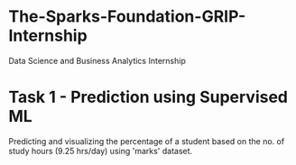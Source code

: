 # The-Sparks-Foundation-GRIP-Internship
Data Science and Business Analytics Internship

# Task 1 - Prediction using Supervised ML
Predicting and visualizing the percentage of a student based on the no. of study hours (9.25 hrs/day) using 'marks' dataset.
